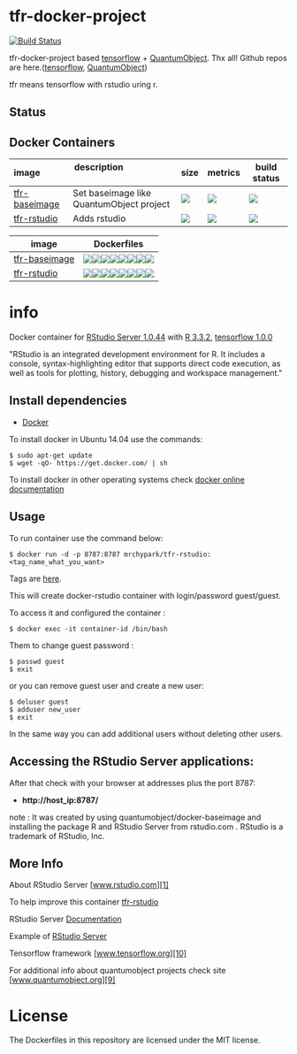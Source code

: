 # tfr-docker-project

[![Build Status](https://travis-ci.org/mrchypark/tfr-docker-project.svg?branch=master)](https://travis-ci.org/mrchypark/tfr-docker-project)

tfr-docker-project based [tensorflow](https://www.tensorflow.org/) + [QuantumObject](https://www.quantumobject.org/). Thx all!
Github repos are here.([tensorflow](https://github.com/tensorflow/tensorflow/tree/master/tensorflow/tools/docker), [QuantumObject](https://github.com/QuantumObject/docker-baseimage))

tfr means tensorflow with rstudio uring r.

## Status ##

## Docker Containers ##

image            | description                               | size   | metrics | build status 
---------------- | ----------------------------------------- | ------ | ------- | --------------
[tfr-baseimage](https://hub.docker.com/r/mrchypark/tfr-baseimage) |  Set baseimage like QuantumObject project  | [![](https://images.microbadger.com/badges/image/mrchypark/tfr-baseimage.svg)](https://microbadger.com/images/mrchypark/tfr-baseimage) | [![](https://img.shields.io/docker/pulls/mrchypark/tfr-baseimage.svg)](https://hub.docker.com/r/mrchypark/tfr-baseimage) | [![](https://img.shields.io/docker/automated/mrchypark/tfr-baseimage.svg)](https://hub.docker.com/r/mrchypark/tfr-baseimage/builds)
[tfr-rstudio](https://hub.docker.com/r/mrchypark/tfr-rstudio)     |  Adds rstudio                              | [![](https://images.microbadger.com/badges/image/mrchypark/tfr-rstudio.svg)](https://microbadger.com/images/mrchypark/tfr-rstudio) | [![](https://img.shields.io/docker/pulls/mrchypark/tfr-rstudio.svg)](https://hub.docker.com/r/mrchypark/tfr-rstudio) | [![](https://img.shields.io/docker/automated/mrchypark/tfr-rstudio.svg)](https://hub.docker.com/r/mrchypark/tfr-rstudio/builds)


image            |  Dockerfiles  
---------------- | -------------
[tfr-baseimage](https://hub.docker.com/r/mrchypark/tfr-baseimage) | [![](https://images.microbadger.com/badges/version/mrchypark/tfr-baseimage:latest-cpu-py2.svg)](https://microbadger.com/images/mrchypark/tfr-baseimage:latest-cpu-py2)[![](https://images.microbadger.com/badges/version/mrchypark/tfr-baseimage:latest-cpu-py3.svg)](https://microbadger.com/images/mrchypark/tfr-baseimage:latest-cpu-py3)[![](https://images.microbadger.com/badges/version/mrchypark/tfr-baseimage:latest-gpu-py2.svg)](https://microbadger.com/images/mrchypark/tfr-baseimage:latest-gpu-py2)[![](https://images.microbadger.com/badges/version/mrchypark/tfr-baseimage:latest-gpu-py3.svg)](https://microbadger.com/images/mrchypark/tfr-baseimage:latest-gpu-py3)[![](https://images.microbadger.com/badges/version/mrchypark/tfr-baseimage:1.0.0-cpu-py2.svg)](https://microbadger.com/images/mrchypark/tfr-baseimage:1.0.0-cpu-py2)[![](https://images.microbadger.com/badges/version/mrchypark/tfr-baseimage:1.0.0-cpu-py3.svg)](https://microbadger.com/images/mrchypark/tfr-baseimage:1.0.0-cpu-py3)[![](https://images.microbadger.com/badges/version/mrchypark/tfr-baseimage:1.0.0-gpu-py2.svg)](https://microbadger.com/images/mrchypark/tfr-baseimage:1.0.0-gpu-py2)[![](https://images.microbadger.com/badges/version/mrchypark/tfr-baseimage:1.0.0-gpu-py3.svg)](https://microbadger.com/images/mrchypark/tfr-baseimage:1.0.0-gpu-py3)
[tfr-rstudio](https://hub.docker.com/r/mrchypark/tfr-rstudio)    |  [![](https://images.microbadger.com/badges/version/mrchypark/tfr-rstudio:latest-cpu-py2.svg)](https://microbadger.com/images/mrchypark/tfr-rstudio:latest-cpu-py2)[![](https://images.microbadger.com/badges/version/mrchypark/tfr-rstudio:latest-cpu-py3.svg)](https://microbadger.com/images/mrchypark/tfr-rstudio:latest-cpu-py3)[![](https://images.microbadger.com/badges/version/mrchypark/tfr-rstudio:latest-gpu-py2.svg)](https://microbadger.com/images/mrchypark/tfr-rstudio:latest-gpu-py2)[![](https://images.microbadger.com/badges/version/mrchypark/tfr-rstudio:latest-gpu-py3.svg)](https://microbadger.com/images/mrchypark/tfr-rstudio:latest-gpu-py3)[![](https://images.microbadger.com/badges/version/mrchypark/tfr-rstudio:1.0.0-cpu-py2.svg)](https://microbadger.com/images/mrchypark/tfr-rstudio:1.0.0-cpu-py2)[![](https://images.microbadger.com/badges/version/mrchypark/tfr-rstudio:1.0.0-cpu-py3.svg)](https://microbadger.com/images/mrchypark/tfr-rstudio:1.0.0-cpu-py3)[![](https://images.microbadger.com/badges/version/mrchypark/tfr-rstudio:1.0.0-gpu-py2.svg)](https://microbadger.com/images/mrchypark/tfr-rstudio:1.0.0-gpu-py2)[![](https://images.microbadger.com/badges/version/mrchypark/tfr-rstudio:1.0.0-gpu-py3.svg)](https://microbadger.com/images/mrchypark/tfr-rstudio:1.0.0-gpu-py3)

# info

Docker container for [RStudio Server 1.0.44][3] with [R 3.3.2][8], [tensorflow 1.0.0][10]

"RStudio is an integrated development environment for R. It includes a console, syntax-highlighting editor that supports direct code execution, as well as tools for plotting, history, debugging and workspace management."

## Install dependencies

  - [Docker][2]

To install docker in Ubuntu 14.04 use the commands:

    $ sudo apt-get update
    $ wget -qO- https://get.docker.com/ | sh

 To install docker in other operating systems check [docker online documentation][4]

## Usage

To run container use the command below:

    $ docker run -d -p 8787:8787 mrchypark/tfr-rstudio:<tag_name_what_you_want>
    
Tags are [here](https://hub.docker.com/r/mrchypark/tfr-rstudio/tags/).
    
This will create docker-rstudio container with login/password guest/guest.

To access it and configured the container :

    $ docker exec -it container-id /bin/bash

Them to change guest password :

    $ passwd guest
    $ exit

or you can remove guest user and create a new user:

    $ deluser guest
    $ adduser new_user
    $ exit
    
In the same way you can add additional users without deleting other users. 

## Accessing the RStudio Server applications:

After that check with your browser at addresses plus the port 8787:

  - **http://host_ip:8787/**

note : It was created by using quantumobject/docker-baseimage and installing the package R and RStudio Server from rstudio.com . RStudio is a trademark of RStudio, Inc.

## More Info

About RStudio Server [www.rstudio.com][1]

To help improve this container [tfr-rstudio][5]

RStudio Server [Documentation][6]

Example of [RStudio Server][7]

Tensorflow framework [www.tensorflow.org][10]

For additional info about quantumobject projects check site [www.quantumobject.org][9]

# License

The Dockerfiles in this repository are licensed under the MIT license.

[1]:http://www.rstudio.com
[2]:https://www.docker.com
[3]:http://www.rstudio.com/products/rstudio/download-server
[4]:http://docs.docker.com
[5]:https://github.com/mrchypark/tfr-docker-project
[6]:https://support.rstudio.com/hc/en-us/categories/200035113-Documentation
[7]:https://rstudio.quantumobject.org
[8]:http://www.r-project.org
[9]:https://www.quantumobject.org
[10]:https://www.tensorflow.org/
